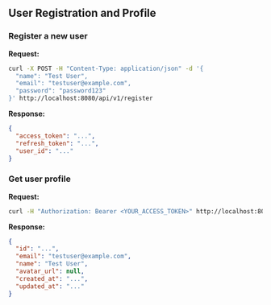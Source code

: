 ## User Registration and Profile

### Register a new user

**Request:**
```bash
curl -X POST -H "Content-Type: application/json" -d '{
  "name": "Test User",
  "email": "testuser@example.com",
  "password": "password123"
}' http://localhost:8080/api/v1/register
```

**Response:**
```json
{
  "access_token": "...",
  "refresh_token": "...",
  "user_id": "..."
}
```

### Get user profile

**Request:**
```bash
curl -H "Authorization: Bearer <YOUR_ACCESS_TOKEN>" http://localhost:8080/api/v1/users/me
```

**Response:**
```json
{
  "id": "...",
  "email": "testuser@example.com",
  "name": "Test User",
  "avatar_url": null,
  "created_at": "...",
  "updated_at": "..."
}
```
